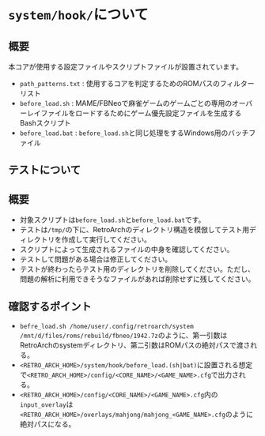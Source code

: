 # `system/hook/`について

## 概要

本コアが使用する設定ファイルやスクリプトファイルが設置されています。

- `path_patterns.txt` :  使用するコアを判定するためのROMパスのフィルターリスト
- `before_load.sh` : MAME/FBNeoで麻雀ゲームのゲームごとの専用のオーバーレイファイルをロードするためにゲーム優先設定ファイルを生成するBashスクリプト
- `before_load.bat` : `before_load.sh`と同じ処理をするWindows用のバッチファイル

## テストについて

## 概要

- 対象スクリプトは`before_load.sh`と`before_load.bat`です。
- テストは`/tmp/`の下に、RetroArchのディレクトリ構造を模倣してテスト用ディレクトリを作成して実行してください。
- スクリプトによって生成されるファイルの中身を確認してください。
- テストして問題がある場合は修正してください。
- テストが終わったらテスト用のディレクトリを削除してください。ただし、問題の解析に利用できそうなファイルがあれば削除せずに残してください。

## 確認するポイント

- `befre_load.sh /home/user/.config/retroarch/system /mnt/d/files/roms/rebuild/fbneo/1942.7z`のように、第一引数はRetroArchのsystemディレクトリ、第二引数はROMパスの絶対パスで渡される。
- `<RETRO_ARCH_HOME>/system/hook/before_load.(sh|bat)`に設置される想定で`<RETRO_ARCH_HOME>/config/<CORE_NAME>/<GAME_NAME>.cfg`で出力される。
- `<RETRO_ARCH_HOME>/config/<CORE_NAME>/<GAME_NAME>.cfg`内の`input_overlay`は`<RETRO_ARCH_HOME>/overlays/mahjong/mahjong_<GAME_NAME>.cfg`のように絶対パスになる。
